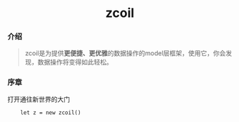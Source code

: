 <h1 align="center">zcoil</center></h3>

<h3>介绍</h3>

>zcoil是为提供<strong>更便捷、更优雅</strong>的数据操作的model层框架，使用它，你会发现，数据操作将变得如此轻松。

<h3>序章</h3>
<p>打开通往新世界的大门</p>
 

```
	let z = new zcoil()
```
